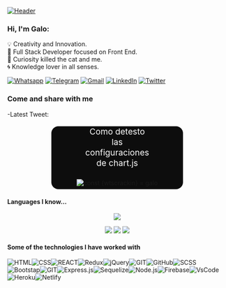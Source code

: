 <!-- [![Header](https://user-images.githubusercontent.com/88691710/174714079-86a3d203-02f7-4cf7-afaf-fcc10ab57ace.png)](https://www.galomeggiolaro.com/) -->

[![Header](https://user-images.githubusercontent.com/88691710/174714079-86a3d203-02f7-4cf7-afaf-fcc10ab57ace.png)](https://galomegg.github.io/portfolio/)

### Hi, I'm Galo:

💡 Creativity and Innovation.  
🎡 Full Stack Developer focused on Front End.  
🧭 Curiosity killed the cat and me.  
🌀 Knowledge lover in all senses.

[![Whatsapp](https://img.shields.io/badge/-Whatsapp-57f779?style=for-the-badge&logo=whatsapp&logoColor=222222)](https://wa.me/5493446638940)
[![Telegram](https://img.shields.io/badge/-TELEGRAM-2CA5E0?style=for-the-badge&logo=telegram&logoColor=white)](https://t.me/wtscrackin)
[![Gmail](https://img.shields.io/badge/-GMAIL-D14836?style=for-the-badge&logo=gmail&logoColor=white)](mailto:galomeggiolarobul@gmail.com)
[![LinkedIn](https://img.shields.io/badge/-LINKEDIN-0077B5?style=for-the-badge&logo=linkedin&logoColor=white)](https://www.linkedin.com/in/frontendgalomeggiolaro/)
[![Twitter](https://img.shields.io/badge/-TWITTER-1d9bf0?style=for-the-badge&logo=twitter&logoColor=white)](https://twitter.com/Wtscrackin)

### Come and share with me 

-Latest Tweet: <div align="center">
    <a href=https://twitter.com/Wtscrackin/status/1568236684919148546 style="text-decoration:none; padding:2% display:flex; flex-direction:column; justify-content:space-around; aling-items:center;">
    <div align="center" style="background-color:#0d0d0d; border-radius:16px; width:
    60%;">
    <p style="color:#fafafa; width:50%; font-size:1.2rem;">Como detesto las configuraciones de chart.js</p>
    <img src=https://res.cloudinary.com/dh2eofcns/provider/twitter.png alt="const {wtscrackin} = galo" style="max-width:90%; margin:2%" />
    </div>
    </a>
    </div>
<!-- [![GaloMeggiolaro.com](https://img.shields.io/badge/-ADAMALSTON.COM-000000?style=for-the-badge&logo=react&logoColor=white)](https://www.galomeggiolaro.com/) -->

#### Languages I know...

<p align="center">
<img src="https://github-readme-stats.vercel.app/api/top-langs/?username=galomegg&layout=compact">
</p>
<div align="center"> 
<img src="https://img.shields.io/badge/-JavaScript-000000?style=flat&logo=javascript">
<img src="https://img.shields.io/badge/-TypeScript-000000?style=flat&logo=typescript">
<img src="https://img.shields.io/badge/-SQL-000000?style=flat&logo=postgresql">
</div>

<!-- ![Python](https://img.shields.io/badge/-Python-000000?style=flat&logo=python) -->

#### Some of the technologies I have worked with

<p align="center">

![HTML](https://img.shields.io/badge/-HTML5-222222?style=flat&logo=html5&logoColor=E34F26)![CSS](https://img.shields.io/badge/-CSS3-222222?style=flat&logo=css3&logoColor=1572B6)![REACT](https://img.shields.io/badge/-React-222222?style=flat&logo=React&logoColor=00c8ff)![Redux](https://img.shields.io/badge/-Redux-222222?style=flat&logo=redux&logoColor=7248b6)![jQuery](https://img.shields.io/badge/-jQuery-222222?style=flat&logo=jQuery&logoColor=0769AD)![GIT](https://img.shields.io/badge/-Git-222222?style=flat&logo=git&logoColor=F05032)![GitHub](https://img.shields.io/badge/-GitHub-222222?style=flat&logo=github&logoColor=fafafa)![SCSS](https://img.shields.io/badge/-Sass-222222?style=flat&logo=sass&logoColor=cc6699)![Bootstap](https://img.shields.io/badge/-Bootstrap-222222?style=flat&logo=bootstrap&logoColor=563D7C)![GIT](https://img.shields.io/badge/-Less-222222?style=flat&logo=less&logoColor=blue)![Express.js](https://img.shields.io/badge/-Express.js-222222?style=flat)![Sequelize](https://img.shields.io/badge/-Sequelize-222222?style=flat&logo=sequelize&logoColor=#09b8e2)![Node.js](https://img.shields.io/badge/-Node.js-222222?style=flat&logo=Node.js&logoColor=339933)![Firebase](https://img.shields.io/badge/-Firebase-222222?style=flat&logo=firebase&logoColor=FFA611)![VsCode](http://img.shields.io/badge/-VS%20Code-222222?style=flat&logo=visual%20studio%20code&logoColor=007ACC)![Heroku](http://img.shields.io/badge/-Heroku-222222?style=flat&logo=heroku&logoColor=430098)![Netlify](http://img.shields.io/badge/-Netlify-222222?style=flat&logo=netlify&logoColor=4b9bbf)

</p>
